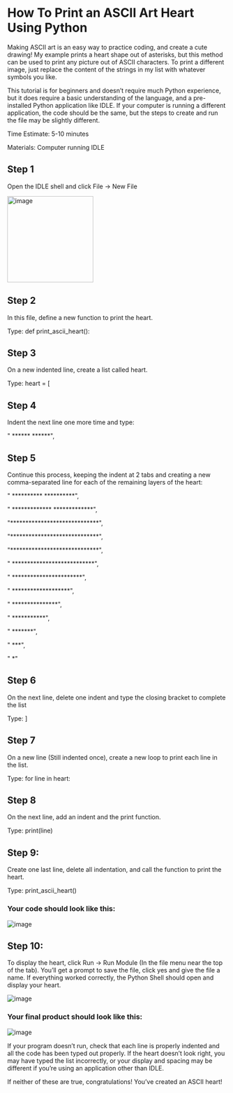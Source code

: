 # How To Print an ASCII Art Heart Using Python

Making ASCII art is an easy way to practice coding, and create a cute drawing! My example prints a heart shape out of asterisks, but this method can be used to print any picture out of ASCII characters. To print a different image, just replace the content of the strings in my list with whatever symbols you like. 

This tutorial is for beginners and doesn’t require much Python experience, but it does require a basic understanding of the language, and a pre-installed Python application like IDLE. If your computer is running a different application, the code should be the same, but the steps to create and run the file may be slightly different.

Time Estimate: 5-10 minutes

Materials: Computer running IDLE

## Step 1
Open the IDLE shell and click File -> New File

<img width="197" alt="image" src="https://github.com/user-attachments/assets/41aa1f99-c7ae-4020-95d0-0910cf1cbff4">

## Step 2
In this file, define a new function to print the heart.

Type: def print_ascii_heart():

## Step 3 
On a new indented line, create a list called heart.

Type: heart = [

## Step 4
Indent the next line one more time and type: 

"     ******       ******",

## Step 5
Continue this process, keeping the indent at 2 tabs and creating a new comma-separated line for each of the remaining layers of the heart:

"   **********   **********",

" ************* *************",

"*****************************",

"*****************************",

"*****************************",

" ***************************",

"   ***********************",

"     *******************",

"       ***************",

"         ***********",

"           *******",

"             ***",

"              *"

## Step 6
On the next line, delete one indent and type the closing bracket to complete the list 

Type: ]

## Step 7
On a new line (Still indented once), create a new loop to print each line in the list. 

Type: for line in heart: 

## Step 8
On the next line, add an indent and the print function. 

Type: print(line) 

## Step 9:
Create one last line, delete all indentation, and call the function to print the heart. 

Type: print_ascii_heart()

### Your code should look like this:

![image](https://github.com/user-attachments/assets/37590f42-1118-4940-8757-5847a2af7bc1)


## Step 10:
To display the heart, click Run -> Run Module (In the file menu near the top of the tab). You’ll get a prompt to save the file, click yes and give the file a name. 
If everything worked correctly, the Python Shell should open and display your heart.

![image](https://github.com/user-attachments/assets/6f9ca564-dd51-4d0a-bd4b-36c3fdf613ae)

### Your final product should look like this: 

![image](https://github.com/user-attachments/assets/139c24bc-2d04-4d87-b444-bfb073c07f3d)

If your program doesn’t run, check that each line is properly indented and all the code has been typed out properly. 
If the heart doesn’t look right, you may have typed the list incorrectly, or your display and spacing may be different if you’re using an application other than IDLE. 

If neither of these are true, congratulations! You’ve created an ASCII heart! 
